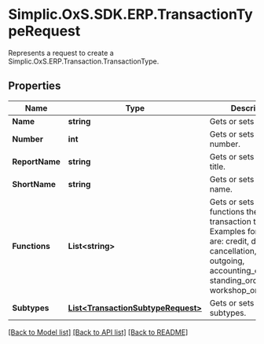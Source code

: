 # Simplic.OxS.SDK.ERP.TransactionTypeRequest
Represents a request to create a Simplic.OxS.ERP.Transaction.TransactionType.

## Properties

Name | Type | Description | Notes
------------ | ------------- | ------------- | -------------
**Name** | **string** | Gets or sets the name. | 
**Number** | **int** | Gets or sets the number. | 
**ReportName** | **string** | Gets or sets the report title. | [optional] 
**ShortName** | **string** | Gets or sets the short name. | [optional] 
**Functions** | **List&lt;string&gt;** | Gets or sets a set of functions the transaction type has.     Examples for functions are: credit, debit, cancellation, incoming, outgoing, accounting_exportable, standing_order, workshop_order   | [optional] 
**Subtypes** | [**List&lt;TransactionSubtypeRequest&gt;**](TransactionSubtypeRequest.md) | Gets or sets the set of subtypes. | 

[[Back to Model list]](../README.md#documentation-for-models) [[Back to API list]](../README.md#documentation-for-api-endpoints) [[Back to README]](../README.md)

